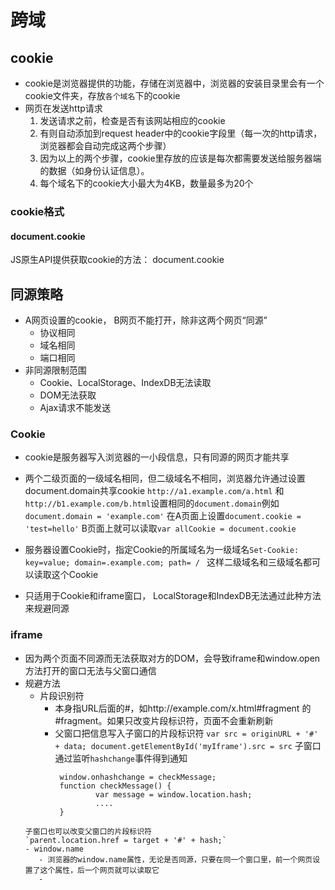 # 跨域

## cookie
- cookie是浏览器提供的功能，存储在浏览器中，浏览器的安装目录里会有一个cookie文件夹，存放`各个域名`下的cookie
- 网页在发送http请求
	1. 发送请求之前，检查是否有该网站相应的cookie
	2. 有则自动添加到request header中的cookie字段里（每一次的http请求，浏览器都会自动完成这两个步骤）
	3. 因为以上的两个步骤，cookie里存放的应该是每次都需要发送给服务器端的数据（如身份认证信息）。
	4. 每个域名下的cookie大小最大为4KB，数量最多为20个
### cookie格式
#### document.cookie
JS原生API提供获取cookie的方法： document.cookie

## 同源策略
- A网页设置的cookie， B网页不能打开，除非这两个网页“同源”
	- 协议相同
	- 域名相同
	- 端口相同
- 非同源限制范围
	- Cookie、LocalStorage、IndexDB无法读取
	- DOM无法获取
	- Ajax请求不能发送
### Cookie
- cookie是服务器写入浏览器的一小段信息，只有同源的网页才能共享
- 两个二级页面的一级域名相同，但二级域名不相同，浏览器允许通过设置document.domain共享cookie
`http://a1.example.com/a.html` 和 `http://b1.example.com/b.html`设置相同的`document.domain`例如
``` document.domain = 'example.com'```
在A页面上设置`document.cookie = 'test=hello'`
B页面上就可以读取`var allCookie = document.cookie`

- 服务器设置Cookie时，指定Cookie的所属域名为一级域名`Set-Cookie: key=value; domain=.example.com; path= / ` 这样二级域名和三级域名都可以读取这个Cookie

- 只适用于Cookie和iframe窗口， LocalStorage和IndexDB无法通过此种方法来规避同源

### iframe
- 因为两个页面不同源而无法获取对方的DOM，会导致iframe和window.open方法打开的窗口无法与父窗口通信
- 规避方法
	- 片段识别符
		- 本身指URL后面的#，如http://example.com/x.html#fragment 的#fragment。如果只改变片段标识符，页面不会重新刷新
		- 父窗口把信息写入子窗口的片段标识符
	``` var src = originURL + '#' + data; document.getElementById('myIframe').src = src ```
	子窗口通过监听`hashchange`事件得到通知
			```
			 window.onhashchange = checkMessage;
			 function checkMessage() {
					 var message = window.location.hash;
					 ....
			 }
	 ```
	 子窗口也可以改变父窗口的片段标识符
	 `parent.location.href = target + '#' + hash;`
	- window.name
		- 浏览器的window.name属性，无论是否同源，只要在同一个窗口里，前一个网页设置了这个属性，后一个网页就可以读取它
		- 
